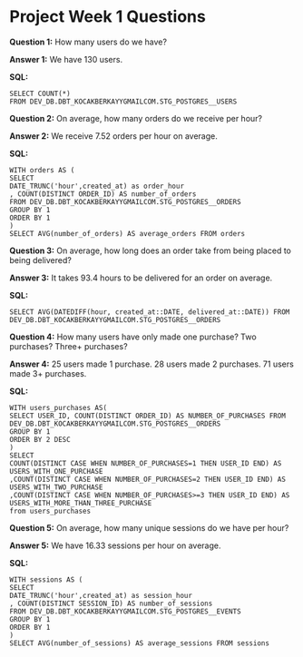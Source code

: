 # Project Week 1 Questions

**Question 1:** How many users do we have?

**Answer 1:** We have 130 users.

**SQL:**
```
SELECT COUNT(*) 
FROM DEV_DB.DBT_KOCAKBERKAYYGMAILCOM.STG_POSTGRES__USERS
```

**Question 2:** On average, how many orders do we receive per hour?

**Answer 2:** We receive 7.52 orders per hour on average. 

**SQL:**
```
WITH orders AS (
SELECT 
DATE_TRUNC('hour',created_at) as order_hour
, COUNT(DISTINCT ORDER_ID) AS number_of_orders
FROM DEV_DB.DBT_KOCAKBERKAYYGMAILCOM.STG_POSTGRES__ORDERS
GROUP BY 1
ORDER BY 1
)
SELECT AVG(number_of_orders) AS average_orders FROM orders 
```

**Question 3:** On average, how long does an order take from being placed to being delivered?

**Answer 3:** It takes 93.4 hours to be delivered for an order on average.

**SQL:**
```
SELECT AVG(DATEDIFF(hour, created_at::DATE, delivered_at::DATE)) FROM DEV_DB.DBT_KOCAKBERKAYYGMAILCOM.STG_POSTGRES__ORDERS
```

**Question 4:** How many users have only made one purchase? Two purchases? Three+ purchases?

**Answer 4:** 25 users made 1 purchase. 28 users made 2 purchases. 71 users made 3+ purchases.

**SQL:**
```
WITH users_purchases AS(
SELECT USER_ID, COUNT(DISTINCT ORDER_ID) AS NUMBER_OF_PURCHASES FROM DEV_DB.DBT_KOCAKBERKAYYGMAILCOM.STG_POSTGRES__ORDERS
GROUP BY 1
ORDER BY 2 DESC
)
SELECT 
COUNT(DISTINCT CASE WHEN NUMBER_OF_PURCHASES=1 THEN USER_ID END) AS USERS_WITH_ONE_PURCHASE
,COUNT(DISTINCT CASE WHEN NUMBER_OF_PURCHASES=2 THEN USER_ID END) AS USERS_WITH_TWO_PURCHASE
,COUNT(DISTINCT CASE WHEN NUMBER_OF_PURCHASES>=3 THEN USER_ID END) AS USERS_WITH_MORE_THAN_THREE_PURCHASE
from users_purchases
```

**Question 5:** On average, how many unique sessions do we have per hour?

**Answer 5:** We have 16.33 sessions per hour on average. 

**SQL:**
```
WITH sessions AS (
SELECT 
DATE_TRUNC('hour',created_at) as session_hour
, COUNT(DISTINCT SESSION_ID) AS number_of_sessions
FROM DEV_DB.DBT_KOCAKBERKAYYGMAILCOM.STG_POSTGRES__EVENTS
GROUP BY 1
ORDER BY 1
)
SELECT AVG(number_of_sessions) AS average_sessions FROM sessions 
```